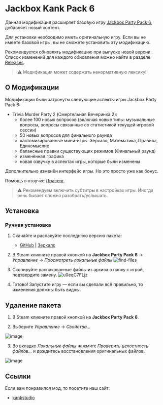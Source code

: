 # Jackbox Kank Pack 6
Данная модификация расширяет базовую игру [Jackbox Party Pack 6](https://store.steampowered.com/app/1005300/The_Jackbox_Party_Pack_6/), добавляет новый контент.

Для установки необходимо иметь оригинальную игру. Если вы не имеете базовой игры, вы не сможете установить эту модификацию.

Рекомендуется обновлять модификацию при выпуске новой версии. Список изменений для каждого обновления можно найти в разделе [Releases](https://github.com/lindan133/jackbox-kank-pack-6/releases).

> ⚠ Модификация может содержать ненормативную лексику!

## О Модификации
Модификации были затронуты следующие аспекты игры Jackbox Party Pack 6:
+ Trivia Murder Party 2 (Смертельная Вечеринка 2):
    + более 100 новых вопросов (включая новые типы: музыкальные вопросы, вопросы связанные со статистикой текущей игровой сессии)
    + 50 новых вопросов для финального раунда
    + кастомизированные мини-игры: Зеркало, Математика, Правила, Единомыслие 
    + балансные правки существующих режимов (Финальный раунд)
    + изменённая графика
    + новая озвучку в аспектах игры, которые были изменены

Дополнительно изменён интерфейс игры. Но это просто уже как бонус.

Помощь в озвучке [Драсерг](https://www.youtube.com/@%D0%94%D1%80%D0%B0%D1%81%D0%B5%D1%80%D0%B3/).

> ⚠ Рекомендуем включить субтитры в настройках игры. Иногда речь бывает сложно разобрать/услышать.

## Установка
### Ручная установка
1. Скачайте и распакуйте последнюю версию пакета:
    + [GitHub]([https://github.com/g7eternal/jackbox-forsen-pack-6/archive/refs/heads/main.zip](https://github.com/lindan133/jackbox-kank-pack-6/releases/download/V0.1.1/The.Jackbox.Party.Pack.6.7z)) | [Зеркало](https://drive.google.com/file/d/1ql1dXvCVdIUV7EsLMR1G2FxlP7VyIGCM/view?usp=sharing)

2. В Steam кликните правой кнопкой на **Jackbox Party Pack 6** → _Управление_ → _Просмотреть локальные файлы_
![find-files](https://user-images.githubusercontent.com/40625769/133881777-34a63150-6665-462b-9d98-76fd787d23a8.gif)

3. Скопируйте распакованные файлы из архива в папку с игрой, подтвердите замену.
![u0eqC7FLjz](https://user-images.githubusercontent.com/18620902/135361970-91c7e9af-84f1-4984-abac-a67404f5d612.gif)

4. Готово! Запустите игру — если вы сделали всё правильно, то изменения должны быть видны.

## Удаление пакета
1. В Steam кликните правой кнопкой на **Jackbox Party Pack 6**.

2. Выберите _Управление_ → _Свойства..._

![image](https://user-images.githubusercontent.com/18620902/135362254-add89bea-8ec6-4a7c-b5ed-70ab03641eb6.png)

3. Во вкладке _Локальные файлы_ нажмите _Проверить целостность файлов..._ и дождитесь восстановления оригинальных файлов.

![image](https://user-images.githubusercontent.com/18620902/135362194-81e37ac6-a8f6-456a-9347-be2bdc6a50fd.png)

## Ссылки
Если вам понравился мод, то посетите наш сайт:
- [kankstudio](http://kankstudio.ru/index.html)
